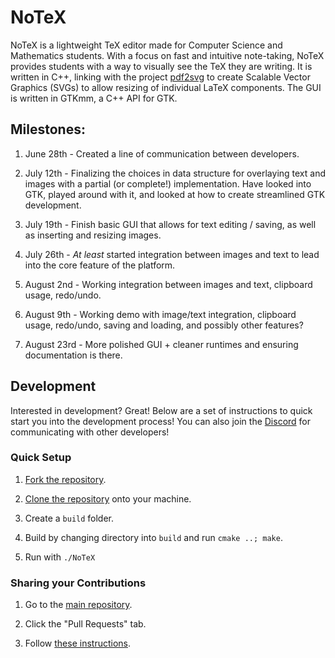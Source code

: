 # NoTeX
NoTeX is a lightweight TeX editor made for Computer Science and Mathematics students. With a focus on fast and intuitive note-taking, NoTeX provides students with a way to visually see the TeX they are writing. It is written in C++, linking with the project [pdf2svg](https://github.com/dawbarton/pdf2svg) to create Scalable Vector Graphics (SVGs) to allow resizing of individual LaTeX components. The GUI is written in GTKmm, a C++ API for GTK.

## Milestones:

1. June 28th - Created a line of communication between developers.

2. July 12th - Finalizing the choices in data structure for overlaying text and images with a partial (or complete!) implementation. Have looked into GTK, played around with it, and looked at how to create streamlined GTK development.

3. July 19th - Finish basic GUI that allows for text editing / saving, as well as inserting and resizing images.

4. July 26th - _At least_ started integration between images and text to lead into the core feature of the platform.

5. August 2nd - Working integration between images and text, clipboard usage, redo/undo.

6. August 9th - Working demo with image/text integration, clipboard usage, redo/undo, saving and loading, and possibly other features?

7. August 23rd - More polished GUI + cleaner runtimes and ensuring documentation is there.

## Development
Interested in development? Great! Below are a set of instructions to quick start you into the development process! You can also join the [Discord](https://discord.gg/wGJrKBz) for communicating with other developers!

### Quick Setup

1. [Fork the repository](https://help.github.com/en/articles/fork-a-repo#fork-an-example-repository).

2. [Clone the repository](https://help.github.com/en/articles/cloning-a-repository) onto your machine.

3. Create a `build` folder.

4. Build by changing directory into `build` and run `cmake ..; make`.

5. Run with `./NoTeX`

### Sharing your Contributions

1. Go to the [main repository](https://github.com/team-notex/NoTeX).

2. Click the "Pull Requests" tab.

3. Follow [these instructions](https://help.github.com/en/articles/creating-a-pull-request-from-a-fork).
